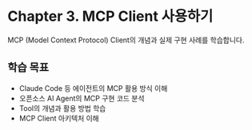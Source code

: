 # Chapter 3. MCP Client 사용하기

MCP (Model Context Protocol) Client의 개념과 실제 구현 사례를 학습합니다.

## 학습 목표
- Claude Code 등 에이전트의 MCP 활용 방식 이해
- 오픈소스 AI Agent의 MCP 구현 코드 분석
- Tool의 개념과 활용 방법 학습
- MCP Client 아키텍처 이해
